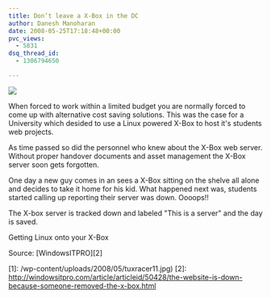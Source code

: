 ```yaml
---
title: Don’t leave a X-Box in the DC
author: Danesh Manoharan
date: 2008-05-25T17:18:48+00:00
pvc_views:
  - 5831
dsq_thread_id:
  - 1306794650

---
```

![](/wp-content/uploads/2008/05/tuxracer11.jpg)

When forced to work within a limited budget you are normally forced to come up with alternative cost saving solutions. This was the case for a University which desided to use a Linux powered X-Box to host it's students web projects.

As time passed so did the personnel who knew about the X-Box web server. Without proper handover documents and asset management the X-Box server soon gets forgotten.

One day a new guy comes in an sees a X-Box sitting on the shelve all alone and decides to take it home for his kid. What happened next was, students started calling up reporting their server was down. Oooops!!

The X-box server is tracked down and labeled "This is a server" and the day is saved.

Getting Linux onto your X-Box

Source: [WindowsITPRO][2]

 [1]: /wp-content/uploads/2008/05/tuxracer11.jpg)
 [2]: http://windowsitpro.com/article/articleid/50428/the-website-is-down-because-someone-removed-the-x-box.html